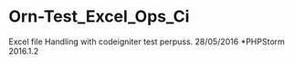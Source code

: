 # Orn-Test_Excel_Ops_Ci
Excel file Handling with codeigniter test perpuss.
28/05/2016
*PHPStorm 2016.1.2
